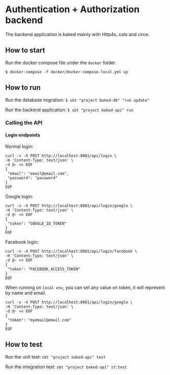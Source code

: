 # Authentication + Authorization backend

The backend application is baked mainly with Http4s, cats and circe.

## How to start

Run the docker compose file under the `docker` folder.

`$ docker-compose -f docker/docker-compose-local.yml up`

## How to run

Run the database migration: `$ sbt "project baked-db" "run update"`

Run the backend application: `$ sbt "project baked-api" run`

### Calling the API

#### Login endpoints

Normal login:

```
curl -v -X POST http://localhost:8081/api/login \
-H 'Content-Type: text/json' \
-d @- << EOF
{
 "email": "email@email.com",
 "password": "password"
}
EOF
```

Google login:

```
curl -v -X POST http://localhost:8081/api/login/google \
-H 'Content-Type: text/json' \
-d @- << EOF
{
 "token": "GOOGLE_ID_TOKEN"
}
EOF
```

Facebook login:

```
curl -v -X POST http://localhost:8081/api/login/facebook \
-H 'Content-Type: text/json' \
-d @- << EOF
{
 "token": "FACEBOOK_ACCESS_TOKEN"
}
EOF
```

When running on `local env`, you can set any value on token, it will represent by name and email.

```
curl -v -X POST http://localhost:8081/api/login/google \
-H 'Content-Type: text/json' \
-d @- << EOF
{
 "token": "myemail@email.com"
}
EOF
```

## How to test

Run the unit test: `sbt "project baked-api" test`

Run the integration test: `sbt "project baked-api" it:test`